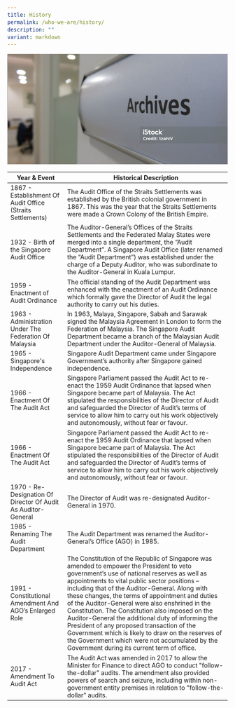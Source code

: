 ```yaml
---
title: History
permalink: /who-we-are/history/
description: ""
variant: markdown
---
```

![](/images/banner_history.png)

| Year & Event | Historical Description | 
| -------- | -------- | 
| 1867 - Establishment Of Audit Office (Straits Settlements)  | The Audit Office of the Straits Settlements was established by the British colonial government in 1867. This was the year that the Straits Settlements were made a Crown Colony of the British Empire.  | 
|  1932 - Birth of the Singapore Audit Office  | The Auditor-General’s Offices of the Straits Settlements and the Federated Malay States were merged into a single department, the “Audit Department”. A Singapore Audit Office (later renamed the “Audit Department”) was established under the charge of a Deputy Auditor, who was subordinate to the Auditor-General in Kuala Lumpur.|
| 1959 - Enactment of Audit Ordinance  | The official standing of the Audit Department was enhanced with the enactment of an Audit Ordinance which formally gave the Director of Audit the legal authority to carry out his duties. |
| 1963 - Administration Under The Federation Of Malaysia  | In 1963, Malaya, Singapore, Sabah and Sarawak signed the Malaysia Agreement in London to form the Federation of Malaysia. The Singapore Audit Department became a branch of the Malaysian Audit Department under the Auditor-General of Malaysia. |
| 1965 - Singapore's Independence  | Singapore Audit Department came under Singapore Government’s authority after Singapore gained independence. |
| 1966 - Enactment Of The Audit Act  | Singapore Parliament passed the Audit Act to re-enact the 1959 Audit Ordinance that lapsed when Singapore became part of Malaysia. The Act stipulated the responsibilities of the Director of Audit and safeguarded the Director of Audit’s terms of service to allow him to carry out his work objectively and autonomously, without fear or favour. |
| 1966 - Enactment Of The Audit Act  | Singapore Parliament passed the Audit Act to re-enact the 1959 Audit Ordinance that lapsed when Singapore became part of Malaysia. The Act stipulated the responsibilities of the Director of Audit and safeguarded the Director of Audit’s terms of service to allow him to carry out his work objectively and autonomously, without fear or favour. |
| 1970 - Re-Designation Of Director Of Audit As Auditor-General  | The Director of Audit was re-designated Auditor-General in 1970. |
| 1985 - Renaming The Audit Department  | The Audit Department was renamed the Auditor-General’s Office (AGO) in 1985. |
| 1991 - Constitutional Amendment And AGO’s Enlarged Role  | The Constitution of the Republic of Singapore was amended to empower the President to veto government’s use of national reserves as well as appointments to vital public sector positions – including that of the Auditor-General. Along with these changes, the terms of appointment and duties of the Auditor-General were also enshrined in the Constitution. The Constitution also imposed on the Auditor-General the additional duty of informing the President of any proposed transaction of the Government which is likely to draw on the reserves of the Government which were not accumulated by the Government during its current term of office. |
| 2017 - Amendment To Audit Act  | The Audit Act was amended in 2017 to allow the Minister for Finance to direct AGO to conduct "follow-the-dollar" audits. The amendment also provided powers of search and seizure, including within non-government entity premises in relation to "follow-the-dollar" audits. |